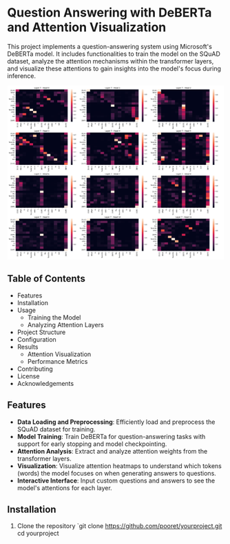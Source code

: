 # Question Answering with DeBERTa and Attention Visualization

This project implements a question-answering system using Microsoft's DeBERTa model. It includes functionalities to train the model on the SQuAD dataset, analyze the attention mechanisms within the transformer layers, and visualize these attentions to gain insights into the model's focus during inference.

![Visualization of attention weights in Layer 11](models/experiment_1/attentions_vis/layer_7.png)

## Table of Contents

- Features
- Installation
- Usage
    - Training the Model
    - Analyzing Attention Layers
- Project Structure
- Configuration
- Results
    - Attention Visualization
    - Performance Metrics
- Contributing
- License
- Acknowledgements 


## Features
- **Data Loading and Preprocessing**: Efficiently load and preprocess the SQuAD dataset for training.
- **Model Training**: Train DeBERTa for question-answering tasks with support for early stopping and model checkpointing.
- **Attention Analysis**: Extract and analyze attention weights from the transformer layers.
- **Visualization**: Visualize attention heatmaps to understand which tokens (words) the model focuses on when generating answers to questions.
- **Interactive Interface**: Input custom questions and answers to see the model's attentions for each layer.

## Installation
1. Clone the repository 
`git clone https://github.com/pooret/yourproject.git
cd yourproject
